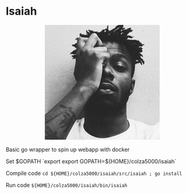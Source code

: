 # Isaiah

<p align="center">
  <img src="misc/isaiah.jpeg">
</p>

Basic go wrapper to spin up webapp with docker

Set $GOPATH
`export export GOPATH=${HOME}/colza5000/isaiah`

Compile code
`cd ${HOME}/colza5000/isaiah/src/isaiah ; go install`

Run code
`${HOME}/colza5000/isaiah/bin/isaiah`
